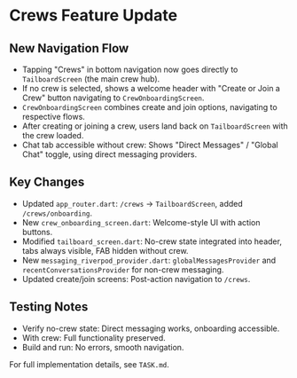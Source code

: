 # Crews Feature Update

## New Navigation Flow

- Tapping "Crews" in bottom navigation now goes directly to `TailboardScreen` (the main crew hub).
- If no crew is selected, shows a welcome header with "Create or Join a Crew" button navigating to `CrewOnboardingScreen`.
- `CrewOnboardingScreen` combines create and join options, navigating to respective flows.
- After creating or joining a crew, users land back on `TailboardScreen` with the crew loaded.
- Chat tab accessible without crew: Shows "Direct Messages" / "Global Chat" toggle, using direct messaging providers.

## Key Changes

- Updated `app_router.dart`: `/crews` → `TailboardScreen`, added `/crews/onboarding`.
- New `crew_onboarding_screen.dart`: Welcome-style UI with action buttons.
- Modified `tailboard_screen.dart`: No-crew state integrated into header, tabs always visible, FAB hidden without crew.
- New `messaging_riverpod_provider.dart`: `globalMessagesProvider` and `recentConversationsProvider` for non-crew messaging.
- Updated create/join screens: Post-action navigation to `/crews`.

## Testing Notes

- Verify no-crew state: Direct messaging works, onboarding accessible.
- With crew: Full functionality preserved.
- Build and run: No errors, smooth navigation.

For full implementation details, see `TASK.md`.
